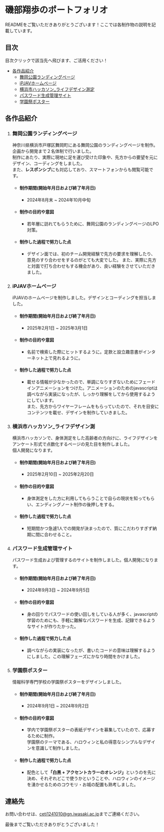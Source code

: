 # 磯部翔歩のポートフォリオ

READMEをご覧いただきありがとうございます！ここでは各制作物の説明を記載しています。

## 目次
目次クリックで該当先へ飛びます、ご活用ください！
- [各作品紹介](#各作品紹介)
    - [舞岡公園ランディングページ](#舞岡公園ランディングページ)
    - [iPJAVホームページ](#ipjavホームページ)
    - [横浜市ハッカソン_ライフデザイン測定](#横浜市ハッカソン_ライフデザイン測定)
    - [パスワード生成管理サイト](#パスワード生成管理サイト)
    - [学園祭ポスター](#学園祭ポスター)


## 各作品紹介

1. ### 舞岡公園ランディングページ
    神奈川県横浜市戸塚区舞岡町にある舞岡公園のランディングページを制作。企画から開発まで２名体制で行いました。
    <br>制作にあたり、実際に現地に足を運び受けた印象や、先方からの要望を元にデザイン、コーディングをしました。
    <br>また、**レスポンシブ**にも対応しており、スマートフォンからも閲覧可能です。

    - #### 制作期間(開始年月日および終了年月日)
        - 2024年8月末 ~ 2024年10月中旬

    - #### 制作の目的や意図
        - 若年層に訪れてもらうために、舞岡公園のランディングページのLPO対策。

    - #### 制作した過程で努力した点
        - デザイン面では、初のチーム開発経験で先方の要求を理解したり、意見のすり合わせをするのがとても大変でした。
        また、実際に先方と対面で打ち合わせもする機会があり、良い経験をさせていただきました。


2. ### iPJAVホームページ
    iPJAVのホームページを制作しました。デザインとコーディングを担当しました。

    - #### 制作期間(開始年月日および終了年月日)
        - 2025年2月1日 ~ 2025年3月1日

    - #### 制作の目的や意図
        - 名前で検索した際にヒットするように。定款と設立趣意書がインターネット上で見れるように。

    - #### 制作した過程で努力した点
        - 載せる情報が少なかったので、単調になりすぎないためにフェードインアニメーションをつけた。アニメーションのためのjavascriptは調べながら実装になったが、しっかり理解をしてから使用するようにしています。
        <br>また、先方からワイヤーフレームをもらっていたので、それを目安にコンテンツを載せ、デザインを制作していきました。

3. ### 横浜市ハッカソン_ライフデザイン測
    横浜市ハッカソンで、身体測定をした高齢者の方向けに、ライフデザインをアンケート形式で点数化するページの見た目を制作しました。<br>個人開発になります。

    - #### 制作期間(開始年月日および終了年月日)
        - 2025年2月10日 ~ 2025年2月20日

    - #### 制作の目的や意図
        - 身体測定をした方に利用してもらうことで自らの現状を知ってもらい、エンディングノート制作の後押しをする。

    - #### 制作した過程で努力した点
        - 短期間かつ急遽1人での開発が決まったので、質にこだわりすぎず納期に間に合わせること。

4. ### パスワード生成管理サイト
    パスワード生成および管理するのサイトを制作しました。個人開発になります。

    - #### 制作期間(開始年月日および終了年月日)
        - 2024年9月3日 ~ 2024年9月5日

    - #### 制作の目的や意図
        - 身の回りでパスワードの使い回しをしている人が多く、javascriptの学習のためにも、手軽に難解なパスワードを生成、記録できるようなサイトが作りたかった。

    - #### 制作した過程で努力した点
        - 調べながらの実装になったが、書いたコードの意味は理解するようにしました。この理解フェーズにかなり時間をかけました。

5. ### 学園祭ポスター
    情報科学専門学校の学園祭ポスターをデザインしました。

    - #### 制作期間(開始年月日および終了年月日)
        - 2024年9月1日 ~ 2024年9月2日

    - #### 制作の目的や意図
        - 学内で学園祭ポスターの表紙デザインを募集していたので、応募するために制作。
        <br>学園祭のテーマである、ハロウィンと私の得意なシンプルなデザインを意識して制作しました。

    - #### 制作した過程で努力した点
        - 配色として<b>「白黒 + アクセントカラーのオレンジ」</b>というのを先に決め、それぞれどこで使うかということや、ハロウィンのイメージを湧かせるためのコウモリ・お城の配置も熟考しました。

## 連絡先

お問い合わせは、[ceti1241010@gn.iwasaki.ac.jp](mailto:ceti1241010@gn.iwasaki.ac.jp)までご連絡ください。

最後までご覧いただきありがとうございました！